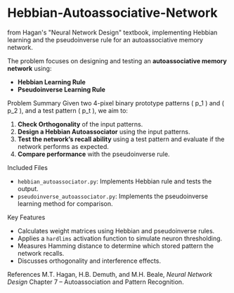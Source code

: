 # Hebbian-Autoassociative-Network
from Hagan's "Neural Network Design" textbook, implementing Hebbian learning and the pseudoinverse rule for an autoassociative memory network.


The problem focuses on designing and testing an **autoassociative memory network** using:
- **Hebbian Learning Rule**
- **Pseudoinverse Learning Rule**

Problem Summary
Given two 4-pixel binary prototype patterns \( p_1 \) and \( p_2 \), and a test pattern \( p_t \), we aim to:

1. **Check Orthogonality** of the input patterns.
2. **Design a Hebbian Autoassociator** using the input patterns.
3. **Test the network’s recall ability** using a test pattern and evaluate if the network performs as expected.
4. **Compare performance** with the pseudoinverse rule.

Included Files
- `hebbian_autoassociator.py`: Implements Hebbian rule and tests the output.
- `pseudoinverse_autoassociator.py`: Implements the pseudoinverse learning method for comparison.
  
Key Features
- Calculates weight matrices using Hebbian and pseudoinverse rules.
- Applies a `hardlims` activation function to simulate neuron thresholding.
- Measures Hamming distance to determine which stored pattern the network recalls.
- Discusses orthogonality and interference effects.

References
M.T. Hagan, H.B. Demuth, and M.H. Beale, *Neural Network Design*
Chapter 7 – Autoassociation and Pattern Recognition.
